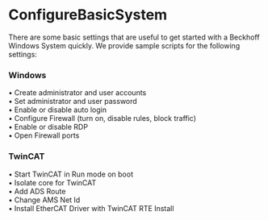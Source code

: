 # ConfigureBasicSystem

There are some basic settings that are useful to get started with a Beckhoff Windows System quickly. We provide sample scripts for the following settings:  

### Windows

•   Create administrator and user accounts  
•	Set administrator and user password  
•   Enable or disable auto login  
•	Configure Firewall (turn on, disable rules, block traffic)  
•   Enable or disable RDP  
•	Open Firewall ports 

### TwinCAT

•   Start TwinCAT in Run mode on boot    
•   Isolate core for TwinCAT  
•   Add ADS Route  
•   Change AMS Net Id  
•   Install EtherCAT Driver with TwinCAT RTE Install    
